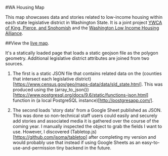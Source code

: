 #WA Housing Map

This map showcases data and stories related to low-income housing within each state legislative district in Washington State. It is a joint project [YWCA of King, Pierce, and Snohomish](https://www.ywcaworks.org/) and the [Washington Low Income Housing Alliance](http://www.wliha.org). 

##View the [live map](http://www.firesteelwa.org/map/).

It's a statically loaded  page that loads a static geojson file as the polygon geometry. Additional legislative district attributes are joined from two sources. 

1. The first is a static JSON file that contains related data on the (counties that intersect each legislative district)[https://www.census.gov/geo/maps-data/data/sld_state.html]. This was produced using the (array_to_json())[https://www.postgresql.org/docs/9.6/static/functions-json.html] function in (a local PostgreSQL instance)[http://postgresapp.com/]. 

2. The second loads 'story data' from a Google Sheet published as JSON. This was done so non-technical staff users could easily and securely add stories and associated media it is gathered over the course of the coming year. I manually inspected the object to grab the fields I want to use. However, I discovered (Tabletop.js)[https://github.com/jsoma/tabletop] after completing my version and would probably use that instead if using Google Sheets as an easy-to-use-and-permission tiny backend in the future.




